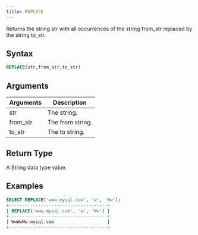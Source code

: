 ```yaml
---
title: REPLACE
---
```


Returns the string str with all occurrences of the string from_str replaced by the string to_str.

## Syntax

```sql
REPLACE(str,from_str,to_str)
```

## Arguments

| Arguments   | Description |
| ----------- | ----------- |
| str | The string. |
| from_str | The from string. |
| to_str | The to string. |

## Return Type

A String data type value.

## Examples

```sql
SELECT REPLACE('www.mysql.com', 'w', 'Ww');
+-------------------------------------+
| REPLACE('www.mysql.com', 'w', 'Ww') |
+-------------------------------------+
| WwWwWw.mysql.com                    |
+-------------------------------------+
```
